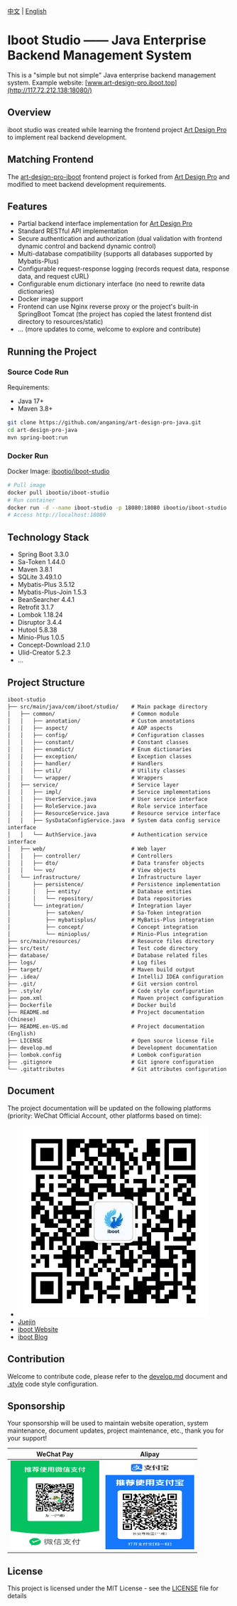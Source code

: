 [中文](README.md) | [English](README.en.md)
# Iboot Studio —— Java Enterprise Backend Management System

This is a "simple but not simple" Java enterprise backend management system. Example website: [www.art-design-pro.iboot.top](http://117.72.212.138:18080/)

## Overview

iboot studio was created while learning the frontend project [Art Design Pro](https://github.com/Daymychen/art-design-pro) to implement real backend development.

## Matching Frontend

The [art-design-pro-iboot](https://github.com/anganing/art-design-pro-iboot) frontend project is forked from [Art Design Pro](https://github.com/Daymychen/art-design-pro) and modified to meet backend development requirements.

## Features
- Partial backend interface implementation for [Art Design Pro](https://github.com/Daymychen/art-design-pro)
- Standard RESTful API implementation
- Secure authentication and authorization (dual validation with frontend dynamic control and backend dynamic control)
- Multi-database compatibility (supports all databases supported by Mybatis-Plus)
- Configurable request-response logging (records request data, response data, and request cURL)
- Configurable enum dictionary interface (no need to rewrite data dictionaries)
- Docker image support
- Frontend can use Nginx reverse proxy or the project's built-in SpringBoot Tomcat (the project has copied the latest frontend dist directory to resources/static)
- ... (more updates to come, welcome to explore and contribute)

## Running the Project

### Source Code Run

Requirements:

- Java 17+
- Maven 3.8+

```bash
git clone https://github.com/anganing/art-design-pro-java.git
cd art-design-pro-java
mvn spring-boot:run
```

### Docker Run
Docker Image: [ibootio/iboot-studio](https://hub.docker.com/r/ibootio/iboot-studio)

```bash
# Pull image
docker pull ibootio/iboot-studio
# Run container
docker run -d --name iboot-studio -p 18080:18080 ibootio/iboot-studio
# Access http://localhost:18080
```

## Technology Stack
- Spring Boot 3.3.0
- Sa-Token 1.44.0
- Maven 3.8.1
- SQLite 3.49.1.0
- Mybatis-Plus 3.5.12
- Mybatis-Plus-Join 1.5.3
- BeanSearcher 4.4.1
- Retrofit 3.1.7
- Lombok 1.18.24
- Disruptor 3.4.4
- Hutool 5.8.38
- Minio-Plus 1.0.5
- Concept-Download 2.1.0
- Ulid-Creator 5.2.3
- ...

## Project Structure

```plaintext
iboot-studio
├── src/main/java/com/iboot/studio/    # Main package directory
│   ├── common/                        # Common module
│   │   ├── annotation/                # Custom annotations
│   │   ├── aspect/                    # AOP aspects
│   │   ├── config/                    # Configuration classes
│   │   ├── constant/                  # Constant classes
│   │   ├── enumdict/                  # Enum dictionaries
│   │   ├── exception/                 # Exception classes
│   │   ├── handler/                   # Handlers
│   │   ├── util/                      # Utility classes
│   │   └── wrapper/                   # Wrappers
│   ├── service/                       # Service layer
│   │   ├── impl/                      # Service implementations
│   │   ├── UserService.java           # User service interface
│   │   ├── RoleService.java           # Role service interface
│   │   ├── ResourceService.java       # Resource service interface
│   │   ├── SysDataConfigService.java  # System data config service interface
│   │   └── AuthService.java           # Authentication service interface
│   ├── web/                           # Web layer
│   │   ├── controller/                # Controllers
│   │   ├── dto/                       # Data transfer objects
│   │   └── vo/                        # View objects
│   └── infrastructure/                # Infrastructure layer
│       ├── persistence/               # Persistence implementation
│       │   ├── entity/                # Database entities
│       │   └── repository/            # Data repositories
│       └── integration/               # Integration layer
│           ├── satoken/               # Sa-Token integration
│           ├── mybatisplus/           # MyBatis-Plus integration
│           ├── concept/               # Concept integration
│           └── minioplus/             # Minio-Plus integration
├── src/main/resources/                # Resource files directory
├── src/test/                          # Test code directory
├── database/                          # Database related files
├── logs/                              # Log files
├── target/                            # Maven build output
├── .idea/                             # IntelliJ IDEA configuration
├── .git/                              # Git version control
├── .style/                            # Code style configuration
├── pom.xml                            # Maven project configuration
├── Dockerfile                         # Docker build
├── README.md                          # Project documentation (Chinese)
├── README.en-US.md                    # Project documentation (English)
├── LICENSE                            # Open source license file
├── develop.md                         # Development documentation
├── lombok.config                      # Lombok configuration
├── .gitignore                         # Git ignore configuration
└── .gitattributes                     # Git attributes configuration
```

## Document
The project documentation will be updated on the following platforms (priority: WeChat Official Account, other platforms based on time):
- ![iboot WeChat Official Account](src/main/resources/static/iboot/iboot_wx_pub.jpg)
- [Juejin](https://juejin.cn/user/1234567890)
- [iboot Website](http://www.iboot.top)
- [iboot Blog](http://www.blog.iboot.top)

## Contribution
Welcome to contribute code, please refer to the [develop.md](develop.md) document and [.style](.style) code style configuration.

## Sponsorship
Your sponsorship will be used to maintain website operation, system maintenance, document updates, project maintenance, etc., thank you for your support!

| WeChat Pay | Alipay |
|:---:|:---:|
| <img src="/payment/微信支付.jpg" alt="微信支付" width="200" height="200"> | <img src="/payment/支付宝.jpg" alt="支付宝" width="200" height="200"> |

## License

This project is licensed under the MIT License - see the [LICENSE](LICENSE) file for details
